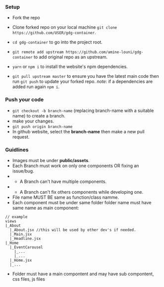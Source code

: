 ### Setup

* Fork the repo
* Clone forked repo on your local machine `git clone https://github.com/USER/gdg-container`.
* `cd gdg-container` to go into the project root.
* `git remote add upstream https://github.com/amine-louni/gdg-container` to add original repo as an upstream.
* ``yarn`` or `npm i` to install the website's npm dependencies.

* `git pull upstream master` to ensure you have the latest main code then run `git push` to update your forked repo.
_note_: if a dependencies are added run again `npm i`.

### Push your code

* `git checkout -b branch-name` (replacing branch-name with a suitable name) to create a branch.
* make your changes.
* `git push origin branch-name`
* In github website, select the **branch-name** then make a new pull request.

### Guidlines

* Images must be under **public/assets**.
* Each Branch must work on only one components OR fixing an issue/bug.
* * A Branch can't have multiple components.
* * A Branch can't fix others components while developing one.
* File name MUST BE same as function/class namme.
* Each component must be under same folder folder name must have same name as main component:
```
// example
views
|_About
  |_About.jsx //this will be used by other dev's if needed.
  |_Main.jsx
  |_Headline.jsx
|_Home
  |_EventCarousel
    |_...
    |_...
  |_Home.jsx
  |_...
```
* Folder must have a main compontent and may have sub compontent, css files, js files 

